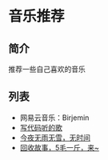 # 音乐推荐

## 简介
推荐一些自己喜欢的音乐

## 列表
* 网易云音乐：Birjemin
* [写代码听的歌](http://music.163.com/#/playlist?id=618961997)
* [今夜无雨无雪，无时间](http://music.163.com/#/playlist?id=987938251)
* [回收故事，5毛一斤，来~](http://music.163.com/#/playlist?id=874214866)